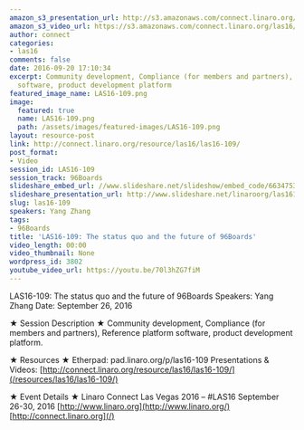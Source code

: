 ```yaml
---
amazon_s3_presentation_url: http://s3.amazonaws.com/connect.linaro.org/las16/Presentations/Monday/LAS16-109%20-%20The%20status%20quo%20and%20the%20future%20of%2096Boards.pdf
amazon_s3_video_url: https://s3.amazonaws.com/connect.linaro.org/las16/Videos/Monday/LAS16-109%20The%20status%20quo%20and%20the%20future%20of%2096Boards.mp4
author: connect
categories:
- las16
comments: false
date: 2016-09-20 17:10:34
excerpt: Community development, Compliance (for members and partners), Reference platform
  software, product development platform
featured_image_name: LAS16-109.png
image:
  featured: true
  name: LAS16-109.png
  path: /assets/images/featured-images/LAS16-109.png
layout: resource-post
link: http://connect.linaro.org/resource/las16/las16-109/
post_format:
- Video
session_id: LAS16-109
session_track: 96Boards
slideshare_embed_url: //www.slideshare.net/slideshow/embed_code/66347531
slideshare_presentation_url: http://www.slideshare.net/linaroorg/las16109-las16109-the-status-quo-and-the-future-of-96boards
slug: las16-109
speakers: Yang Zhang
tags:
- 96Boards
title: 'LAS16-109: The status quo and the future of 96Boards'
video_length: 00:00
video_thumbnail: None
wordpress_id: 3802
youtube_video_url: https://youtu.be/70l3hZG7fiM
---
```


LAS16-109: The status quo and the future of 96Boards
Speakers: Yang Zhang
Date: September 26, 2016

★ Session Description ★
Community development, Compliance (for members and partners), Reference platform software, product development platform.

★ Resources ★
Etherpad: pad.linaro.org/p/las16-109
Presentations & Videos: [http://connect.linaro.org/resource/las16/las16-109/](/resources/las16/las16-109/)

★ Event Details ★
Linaro Connect Las Vegas 2016 – #LAS16
September 26-30, 2016
[http://www.linaro.org](http://www.linaro.org/)
[http://connect.linaro.org](/)